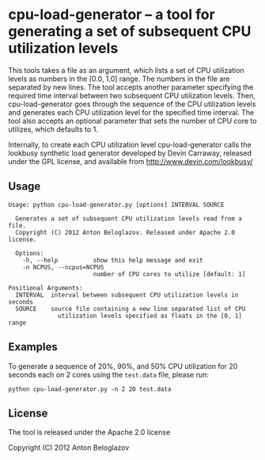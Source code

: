 # cpu-load-generator – a tool for generating a set of subsequent CPU utilization levels

This tools takes a file as an argument, which lists a set of CPU utilization levels as numbers in
the [0.0, 1.0] range. The numbers in the file are separated by new lines. The tool accepts another
parameter specifying the required time interval between two subsequent CPU utilization levels. Then,
cpu-load-generator goes through the sequence of the CPU utilization levels and generates each CPU
utilization level for the specified time interval. The tool also accepts an optional parameter that
sets the number of CPU core to utilizes, which defaults to 1.

Internally, to create each CPU utilization level cpu-load-generator calls the lookbusy synthetic
load generator developed by Devin Carraway, released under the GPL license, and available from
http://www.devin.com/lookbusy/


## Usage

```Shell
Usage: python cpu-load-generator.py [options] INTERVAL SOURCE

  Generates a set of subsequent CPU utilization levels read from a file.
  Copyright (C) 2012 Anton Beloglazov. Released under Apache 2.0 license.

  Options:
    -h, --help          show this help message and exit
    -n NCPUS, --ncpus=NCPUS
                        number of CPU cores to utilize [default: 1]

Positional Arguments:
  INTERVAL  interval between subsequent CPU utilization levels in seconds
  SOURCE    source file containing a new line separated list of CPU
              utilization levels specified as floats in the [0, 1] range
```


## Examples

To generate a sequence of 20%, 90%, and 50% CPU utilization for 20 seconds each on 2 cores using the
`test.data` file, please run:

```Shell
python cpu-load-generator.py -n 2 20 test.data
```

## License

The tool is released under the Apache 2.0 license

Copyright (C) 2012 Anton Beloglazov
